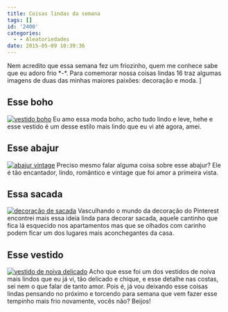 ```yaml
---
title: Coisas lindas da semana
tags: []
id: '2400'
categories:
  - - Aleatoriedades
date: 2015-05-09 10:39:36
---
```


Nem acredito que essa semana fez um friozinho, quem me conhece sabe que eu adoro frio \*-\*. Para comemorar nossa coisas lindas 16 traz algumas imagens de duas das minhas maiores paixões: decoração e moda. \]

## Esse boho

[![vestido boho](http://natalia.blog.br/wp-content/uploads/2015/05/d7afc6e2204c130bf226796466042f10.jpg)](http://natalia.blog.br/wp-content/uploads/2015/05/d7afc6e2204c130bf226796466042f10.jpg) Eu amo essa moda boho, acho tudo lindo e leve, hehe e esse vestido é um desse estilo mais lindo que eu vi até agora, amei.

## Esse abajur

[![abajur vintage](http://natalia.blog.br/wp-content/uploads/2015/05/e254eeb62848bc8eec2d7c75043aba44-682x1024.jpg)](http://natalia.blog.br/wp-content/uploads/2015/05/e254eeb62848bc8eec2d7c75043aba44.jpg) Preciso mesmo falar alguma coisa sobre esse abajur? Ele é tão encantador, lindo, romântico e vintage que foi amor a primeira vista.

## Essa sacada

[![decoração de sacada ](http://natalia.blog.br/wp-content/uploads/2015/05/3f9447bf56a7a09655213186e3944289.jpg)](http://natalia.blog.br/wp-content/uploads/2015/05/3f9447bf56a7a09655213186e3944289.jpg) Vasculhando o mundo da decoração do Pinterest encontrei mais essa ideia linda para decorar sacada, aquele cantinho que fica lá esquecido nos apartamentos mas que se olhados com carinho podem ficar um dos lugares mais aconchegantes da casa.

## Esse vestido

[![vestido de noiva delicado ](http://natalia.blog.br/wp-content/uploads/2015/05/62001c52e6d8dbf93c3c7dbbc3e3b5c4-382x1024.jpg)](http://natalia.blog.br/wp-content/uploads/2015/05/62001c52e6d8dbf93c3c7dbbc3e3b5c4.jpg) Acho que esse foi um dos vestidos de noiva mais lindos que eu já vi, tão delicado e chique, e esse detalhe nas costas, sei nem o que falar de tanto amor. Pois é, já vou deixando esse coisas lindas pensando no próximo e torcendo para semana que vem fazer esse tempinho mais frio novamente, vocês não? Beijos!